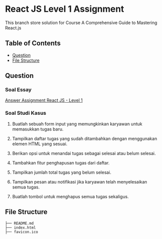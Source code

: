 # React JS Level 1 Assignment

This branch store solution for Course A Comprehensive Guide to Mastering React.js

## Table of Contents

- [Question](#question)
- [File Structure](#file-structure)

## Question

### Soal Essay

[Answer Assignment React JS - Level 1](https://docs.google.com/document/d/1rvPecNK-5qxr3x3824Z2-UllL5YQQlg_2-nJxgiLzmY/edit?usp=sharing)

### Soal Studi Kasus

1. Buatlah sebuah form input yang memungkinkan karyawan untuk memasukkan tugas baru.

2. Tampilkan daftar tugas yang sudah ditambahkan dengan menggunakan elemen HTML yang sesuai.

3. Berikan opsi untuk menandai tugas sebagai selesai atau belum selesai.

4. Tambahkan fitur penghapusan tugas dari daftar.

5. Tampilkan jumlah total tugas yang belum selesai.

6. Tampilkan pesan atau notifikasi jika karyawan telah menyelesaikan semua tugas.

7. Buatlah tombol untuk menghapus semua tugas sekaligus.

## File Structure

```
├── README.md
├── index.html
├── favicon.ico
```
